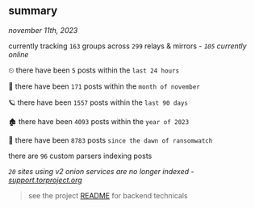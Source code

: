 
## summary
_november 11th, 2023_

currently tracking `163` groups across `299` relays & mirrors - _`105` currently online_

⏲ there have been `5` posts within the `last 24 hours`

🦈 there have been `171` posts within the `month of november`

🪐 there have been `1557` posts within the `last 90 days`

🏚 there have been `4093` posts within the `year of 2023`

🦕 there have been `8783` posts `since the dawn of ransomwatch`

there are `96` custom parsers indexing posts

_`20` sites using v2 onion services are no longer indexed - [support.torproject.org](https://support.torproject.org/onionservices/v2-deprecation/)_

> see the project [README](https://github.com/joshhighet/ransomwatch#ransomwatch--) for backend technicals
